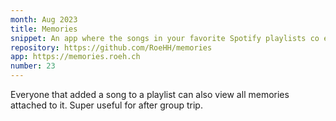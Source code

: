 ```yaml
---
month: Aug 2023
title: Memories
snippet: An app where the songs in your favorite Spotify playlists co exist with images. 
repository: https://github.com/RoeHH/memories
app: https://memories.roeh.ch
number: 23
---
```


Everyone that added a song to a playlist can also view all memories attached to it. Super useful for after group trip.
